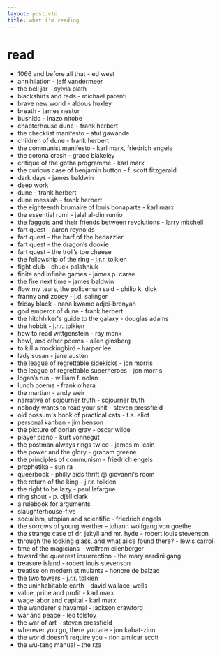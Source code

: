 ```yaml
---
layout: post.vto
title: what i'm reading
---
```



# read
- 1066 and before all that - ed west
- annihilation - jeff vandermeer
- the bell jar - sylvia plath
- blackshirts and reds - michael parenti
- brave new world - aldous huxley
- breath - james nestor
- bushido - inazo nitobe
- chapterhouse dune - frank herbert
- the checklist manifesto - atul gawande
- children of dune - frank herbert
- the communist manifesto - karl marx, friedrich engels
- the corona crash - grace blakeley
- critique of the gotha programme - karl marx
- the curious case of benjamin button - f. scott fitzgerald
- dark days - james baldwin
- deep work
- dune - frank herbert
- dune messiah - frank herbert
- the eighteenth brumaire of louis bonaparte - karl marx
- the essential rumi - jalal al-din rumio
- the faggots and their friends between revolutions - larry mitchell
- fart quest - aaron reynolds
- fart quest - the barf of the bedazzler
- fart quest - the dragon’s dookie
- fart quest - the troll’s toe cheese
- the fellowship of the ring - j.r.r. tolkien
- fight club - chuck palahniuk
- finite and infinite games - james p. carse
- the fire next time - james baldwin
- flow my tears, the policeman said - philip k. dick
- franny and zooey - j.d. salinger
- friday black - nana kwame adjei-brenyah
- god emperor of dune - frank herbert
- the hitchhiker's guide to the galaxy - douglas adams
- the hobbit - j.r.r. tolkien
- how to read wittgenstein - ray monk
- howl, and other poems - allen ginsberg
- to kill a mockingbird - harper lee
- lady susan - jane austen
- the league of regrettable sidekicks - jon morris
- the league of regrettable superheroes - jon morris
- logan’s run - william f. nolan
- lunch poems - frank o’hara
- the martian - andy weir
- narrative of sojourner truth - sojourner truth
- nobody wants to read your shit - steven pressfield
- old possum's book of practical cats - t.s. eliot
- personal kanban - jim benson
- the picture of dorian gray - oscar wilde
- player piano - kurt vonnegut
- the postman always rings twice - james m. cain
- the power and the glory - graham greene
- the principles of communism - friedrich engels
- prophetika - sun ra
- queerbook - philly aids thrift @ giovanni's room
- the return of the king - j.r.r. tolkien
- the right to be lazy - paul lafargue
- ring shout - p. djèlí clark
- a rulebook for arguments
- slaughterhouse-five
- socialism, utopian and scientific - friedrich engels
- the sorrows of young werther - johann wolfgang von goethe
- the strange case of dr. jekyll and mr. hyde - robert louis stevenson
- through the looking glass, and what alice found there? - lewis carroll
- time of the magicians - wolfram eilenberger
- toward the queerest insurrection - the mary nardini gang
- treasure island - robert louis stevenson
- treatise on modern stimulants - honore de balzac
- the two towers - j.r.r. tolkien
- the uninhabitable earth - david wallace-wells
- value, price and profit - karl marx
- wage labor and capital - karl marx
- the wanderer's havamal - jackson crawford
- war and peace - leo tolstoy
- the war of art - steven pressfield
- wherever you go, there you are - jon kabat-zinn
- the world doesn't require you - rion amilcar scott
- the wu-tang manual - the rza
